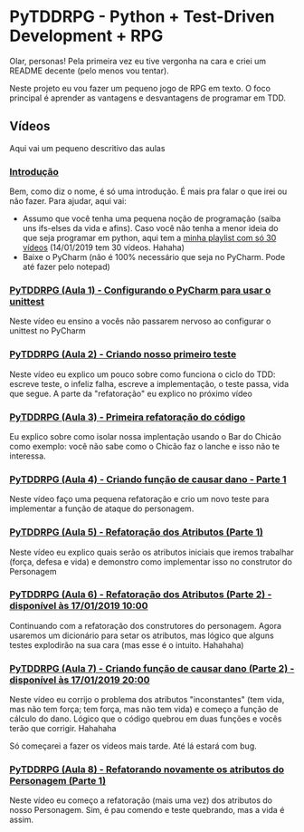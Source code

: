 # PyTDDRPG - Python + Test-Driven Development + RPG

Olar, personas! Pela primeira vez eu tive vergonha na cara e criei um README decente (pelo menos vou tentar).

Neste projeto eu vou fazer um pequeno jogo de RPG em texto. O foco principal é aprender as vantagens e desvantagens de programar em TDD.

## Vídeos

Aqui vai um pequeno descritivo das aulas

### [Introdução](https://www.youtube.com/watch?v=a_eBuAHIkNM)

Bem, como diz o nome, é só uma introdução. É mais pra falar o que irei ou não fazer. Para ajudar, aqui vai:

* Assumo que você tenha uma pequena noção de programação (saiba uns ifs-elses da vida e afins). Caso você não tenha a menor ideia do que seja programar em python, aqui tem a [minha playlist com só 30 vídeos](https://www.youtube.com/playlist?list=PL4OAe-tL47saDYxam_QeJSsOsuVJx2ymN) (14/01/2019 tem 30 vídeos. Hahaha)
* Baixe o PyCharm (não é 100% necessário que seja no PyCharm. Pode até fazer pelo notepad)


### [PyTDDRPG (Aula 1) - Configurando o PyCharm para usar o unittest](https://www.youtube.com/watch?v=vqzQmvir-Qg)

Neste vídeo eu ensino a vocês não passarem nervoso ao configurar o unittest no PyCharm

### [PyTDDRPG (Aula 2) - Criando nosso primeiro teste](https://www.youtube.com/watch?v=thFQjUFySq0)

Neste vídeo eu explico um pouco sobre como funciona o ciclo do TDD: escreve teste, o infeliz falha, escreve a implementação, o teste passa, vida que segue. A parte da "refatoração" eu explico no próximo vídeo

### [PyTDDRPG (Aula 3) - Primeira refatoração do código](https://www.youtube.com/watch?v=oBZFp5Lp8Kk)

Eu explico sobre como isolar nossa implentação usando o Bar do Chicão como exemplo: você não sabe como o Chicão faz o lanche e isso não te interessa.

### [PyTDDRPG (Aula 4) - Criando função de causar dano - Parte 1](https://www.youtube.com/watch?v=Hgt89arr_2w)

Neste vídeo faço uma pequena refatoração e crio um novo teste para implementar a função de ataque do personagem.

### [PyTDDRPG (Aula 5) - Refatoração dos Atributos (Parte 1)](https://www.youtube.com/watch?v=auvyQVGJsJY)

Neste vídeo eu explico quais serão os atributos iniciais que iremos trabalhar (força, defesa e vida) e demonstro como implementar isso no construtor do Personagem

### [PyTDDRPG (Aula 6) - Refatoração dos Atributos (Parte 2) - disponível às 17/01/2019 10:00](https://youtu.be/qIrKzpBvgnE)

Continuando com a refatoração dos construtores do personagem. Agora usaremos um dicionário para setar os atributos, mas lógico que alguns testes explodirão na sua cara (mas esse é o intuito. Hahahaha)

### [PyTDDRPG (Aula 7) - Criando função de causar dano (Parte 2) - disponível às 17/01/2019 20:00](https://youtu.be/5w1v6sTtXXw)

Neste vídeo eu corrijo o problema dos atributos "inconstantes" (tem vida, mas não tem força; tem força, mas não tem vida) e começo a função de cálculo do dano. Lógico que o código quebrou em duas funções e vocês terão que corrigir. Hahahaha

Só começarei a fazer os vídeos mais tarde. Até lá estará com bug.

### [PyTDDRPG (Aula 8) - Refatorando novamente os atributos do Personagem (Parte 1)](https://youtu.be/M88WDBBscx4)

Neste vídeo eu começo a refatoração (mais uma vez) dos atributos do nosso Personagem. Sim, é pau comendo e teste quebrando, mas a vida é assim.